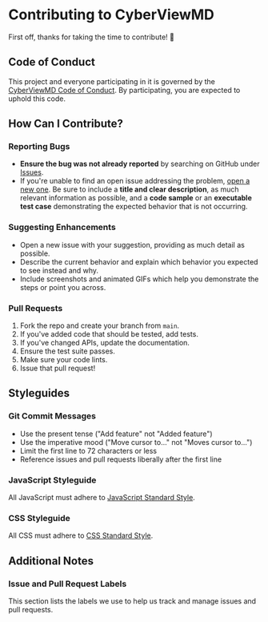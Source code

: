 
# Contributing to CyberViewMD

First off, thanks for taking the time to contribute! 🎉

## Code of Conduct

This project and everyone participating in it is governed by the [CyberViewMD Code of Conduct](CODE_OF_CONDUCT.md). By participating, you are expected to uphold this code.

## How Can I Contribute?

### Reporting Bugs

- **Ensure the bug was not already reported** by searching on GitHub under [Issues](https://github.com/ArthurGareginyan/cyberviewmd/issues).
- If you're unable to find an open issue addressing the problem, [open a new one](https://github.com/ArthurGareginyan/cyberviewmd/issues/new). Be sure to include a **title and clear description**, as much relevant information as possible, and a **code sample** or an **executable test case** demonstrating the expected behavior that is not occurring.

### Suggesting Enhancements

- Open a new issue with your suggestion, providing as much detail as possible.
- Describe the current behavior and explain which behavior you expected to see instead and why.
- Include screenshots and animated GIFs which help you demonstrate the steps or point you across.

### Pull Requests

1. Fork the repo and create your branch from `main`.
2. If you've added code that should be tested, add tests.
3. If you've changed APIs, update the documentation.
4. Ensure the test suite passes.
5. Make sure your code lints.
6. Issue that pull request!

## Styleguides

### Git Commit Messages

- Use the present tense ("Add feature" not "Added feature")
- Use the imperative mood ("Move cursor to..." not "Moves cursor to...")
- Limit the first line to 72 characters or less
- Reference issues and pull requests liberally after the first line

### JavaScript Styleguide

All JavaScript must adhere to [JavaScript Standard Style](https://standardjs.com/).

### CSS Styleguide

All CSS must adhere to [CSS Standard Style](https://standardcss.com/).

## Additional Notes

### Issue and Pull Request Labels

This section lists the labels we use to help us track and manage issues and pull requests.
